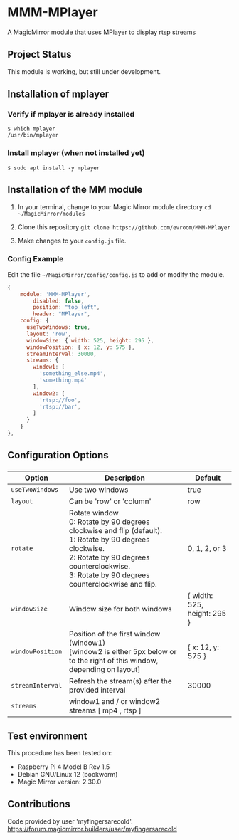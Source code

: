# MMM-MPlayer
A MagicMirror module that uses MPlayer to display rtsp streams

## Project Status
This module is working, but still under development.

## Installation of mplayer
### Verify if mplayer is already installed
```shell
$ which mplayer
/usr/bin/mplayer
```
### Install mplayer (when not installed yet)

```shell
$ sudo apt install -y mplayer
```

## Installation of the MM module
1. In your terminal, change to your Magic Mirror module directory `cd ~/MagicMirror/modules`

2. Clone this repository `git clone https://github.com/evroom/MMM-MPlayer`

3. Make changes to your `config.js` file.
### Config Example
Edit the file `~/MagicMirror/config/config.js` to add or modify the module.
```javascript
{
	module: 'MMM-MPlayer',
        disabled: false,
        position: "top_left",
        header: "MPlayer",
	config: {
	  useTwoWindows: true,
	  layout: 'row',
	  windowSize: { width: 525, height: 295 },
	  windowPosition: { x: 12, y: 575 },
	  streamInterval: 30000,
	  streams: {
		window1: [
		  'something_else.mp4',
		  'something.mp4'
		],
		window2: [
		  'rtsp://foo',
		  'rtsp://bar',
		]
	  }
	}
},
```
## Configuration Options 
###
| Option | Description | Default |
| ------------- | ------------- | ------------- |
| `useTwoWindows`  | Use two windows | true |
| `layout`  | Can be 'row' or 'column' | row |
| `rotate`  | Rotate window<br>0: Rotate by 90 degrees clockwise and flip (default).<br>1: Rotate by 90 degrees clockwise.<br>2: Rotate by 90 degrees counterclockwise.<br>3: Rotate by 90 degrees counterclockwise and flip. | 0, 1, 2, or 3 |
| `windowSize`  | Window size for both windows | { width: 525, height: 295 } |
| `windowPosition`  | Position of the first window (window1)<br>[window2 is either 5px below or to the right of this window, depending on layout] | { x: 12, y: 575 } |
| `streamInterval`  | Refresh the stream(s) after the provided interval | 30000 |
| `streams`  | window1 and / or window2 streams [ mp4 , rtsp ]  |  |

## Test environment
This procedure has been tested on:

- Raspberry Pi 4 Model B Rev 1.5
- Debian GNU/Linux 12 (bookworm)
- Magic Mirror version: 2.30.0

## Contributions
Code provided by user 'myfingersarecold'.<br>
https://forum.magicmirror.builders/user/myfingersarecold
